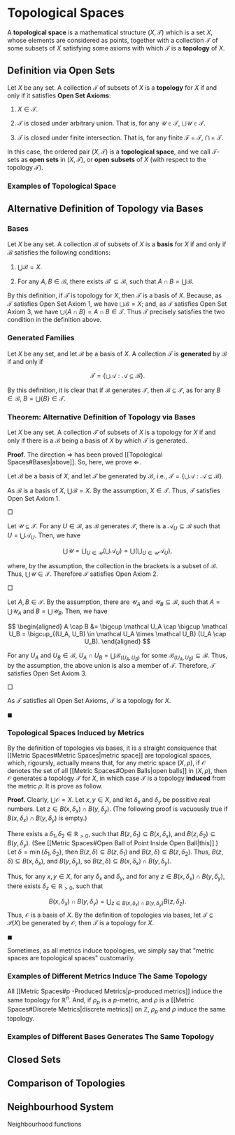 # Topological Spaces

A **topological space** is a mathematical structure $(X, \mathcal T)$ which is a set $X$, whose elements are considered as points, together with a collection $\mathcal T$ of some subsets of $X$ satisfying some axioms with which $\mathcal T$ is a **topology** of $X$.

## Definition via Open Sets

Let $X$ be any set. A collection $\mathcal T$ of subsets of $X$ is a **topology** for $X$ if and only if it satisfies **Open Set Axioms**:

1. $X \in \mathcal T$.

2. $\mathcal T$ is closed under arbitrary union. That is, for any $\mathcal U \in \mathcal T$, $\bigcup \mathcal U \in \mathcal T$.

3. $\mathcal T$ is closed under finite intersection. That is, for any finite $\mathcal F \in \mathcal T$, $\bigcap \in \mathcal T$.

In this case, the ordered pair $(X, \mathcal T)$ is a **topological space**, and we call $\mathcal T$-sets as **open sets** in $(X, \mathcal T)$, or **open subsets** of $X$ (with respect to the topology $\mathcal T$).

### Examples of Topological Space








## Alternative Definition of Topology via Bases

### Bases

Let $X$ be any set. A collection $\mathcal B$ of subsets of $X$ is a **basis** for $X$ if and only if $\mathcal B$ satisfies the following conditions:

1. $\bigcup \mathcal B = X$.

2. For any $A, B \in \mathcal B$, there exists $\mathcal B' \subseteq \mathcal B$, such that $A \cap B = \bigcup \mathcal B$.

By this definition, if $\mathcal T$ is topology for $X$, then $\mathcal T$ is a basis of $X$. Because, as $\mathcal T$ satisfies Open Set Axiom 1, we have $\bigcup \mathcal B = X$; and, as $\mathcal T$ satisfies Open Set Axiom 3, we have $\bigcup \{A \cap B\} = A \cap B \in \mathcal T$. Thus $\mathcal T$ precisely satisfies the two condition in the definition above.

### Generated Families

Let $X$ be any set, and let $\mathcal B$ be a basis of $X$. A collection $\mathcal T$ is **generated** by $\mathcal B$ if and only if

$$
\mathcal T = \left\{ \bigcup \mathcal A: \mathcal A \subseteq \mathcal B \right\}.
$$

By this definition, it is clear that if $\mathcal B$ generates $\mathcal T$, then $\mathcal B \subseteq \mathcal T$, as for any $B \in \mathcal B$, $B = \bigcup \{B\} \in \mathcal T$.

### Theorem: Alternative Definition of Topology via Bases

Let $X$ be any set. A collection $\mathcal T$ of subsets of $X$ is a topology for $X$ if and only if there is a $\mathcal B$ being a basis of $X$ by which $\mathcal T$ is generated.

**Proof**. The direction $\Rightarrow$ has been proved [[Topological Spaces#Bases|above]]. So, here, we prove $\Leftarrow$.

Let $\mathcal B$ be a basis of $X$, and let $\mathcal T$ be generated by $\mathcal B$, i.e., $\mathcal T = \left\{ \bigcup \mathcal A: \mathcal A \subseteq \mathcal B \right\}$.

As $\mathcal B$ is a basis of $X$, $\bigcup \mathcal B = X$. By the assumption, $X \in \mathcal T$. Thus, $\mathcal T$ satisfies Open Set Axiom 1.

$\Box$

Let $\mathcal U \subseteq \mathcal T$. For any $U \in \mathcal B$, as $\mathcal B$ generates $\mathcal T$, there is a $\mathcal A_U \subseteq \mathcal B$ such that $U = \bigcup \mathcal A_U$. Then, we have

$$
\bigcup \mathcal U = \bigcup_{U \in \mathcal U} \left( \bigcup \mathcal A_U \right) = \bigcup \left( \bigcup_{U \in \mathcal U} \mathcal A_U \right),
$$

where, by the assumption, the collection in the brackets is a subset of $\mathcal B$. Thus, $\bigcup \mathcal U \in \mathcal T$. Therefore $\mathcal T$ satisfies Open Axiom 2.

$\Box$

Let $A, B \in \mathcal T$. By the assumption, there are $\mathcal U_A$ and $\mathcal U_B \subseteq \mathcal B$, such that $A = \bigcup \mathcal U_A$ and $B = \bigcup \mathcal U_B$. Then, we have

$$
\begin{aligned}
A \cap B &= \bigcup \mathcal U_A \cap \bigcup \mathcal U_B
= \bigcup_{(U_A, U_B) \in \mathcal U_A \times \mathcal U_B} (U_A \cap U_B).
\end{aligned}
$$

For any $U_A$ and $U_B \in \mathcal B$, $U_A \cap U_B = \bigcup \mathcal B_{(U_A, U_B)}$ for some $\mathcal B_{(U_A, U_B)} \subseteq \mathcal B$. Thus, by the assumption, the above union is also a member of $\mathcal T$. Therefore, $\mathcal T$ satisfies Open Set Axiom 3.

$\Box$

As $\mathcal T$ satisfies all Open Set Axioms, $\mathcal T$ is a topology for $X$.

$\blacksquare$

### Topological Spaces Induced by Metrics

By the definition of topologies via bases, it is a straight consiquence that [[Metric Spaces#Metric Spaces|metric space]] are topological spaces, which, rigoursly, actually means that, for any metric space $(X, \rho)$, if $\mathcal O$ denotes the set of all [[Metric Spaces#Open Balls|open balls]] in $(X, \rho)$, then $\mathcal O$ generates a topology $\mathcal T$ for $X$, in which case $\mathcal T$ is a topology **induced** from the metric $\rho$. It is prove as follow.

**Proof.** Clearly, $\bigcup \mathcal O = X$. Let $x,y \in X$, and let $\delta_x$ and $\delta_y$ be possitive real numbers. Let $z \in B(x, \delta_x) \cap B(y, \delta_y)$. (The following proof is vacuously true if $B(x, \delta_x) \cap B(y, \delta_y)$ is empty.)

There exists a $\delta_1, \delta_2 \in \mathbb R_{>0}$, such that $B(z, \delta_1) \subseteq B(x, \delta_x)$, and $B(z, \delta_2) \subseteq B(y, \delta_y)$. (See [[Metric Spaces#Open Ball of Point Inside Open Ball|this]].) Let $\delta = \min\{\delta_1, \delta_2\}$, then $B(z, \delta) \subseteq B(z, \delta_1)$ and $B(z, \delta) \subseteq B(z, \delta_2)$. Thus, $B(z, \delta) \subseteq B(x, \delta_x)$, and $B(y, \delta_y)$, so $B(z, \delta) \subseteq B(x, \delta_x) \cap B(y, \delta_y)$.

Thus, for any $x,y \in X$, for any $\delta_x$ and $\delta_y$, and for any $z \in B(x, \delta_x) \cap B(y, \delta_y)$, there exists $\delta_z \in \mathbb R_{> 0}$, such that

$$
B(x, \delta_x) \cap B(y, \delta_y) = \bigcup_{z \in B(x, \delta_x) \cap B(y, \delta_y)} B(z, \delta_z).
$$
Thus, $\mathcal O$ is a basis of $X$. By  the definition of topologies via bases, let $\mathcal T \subseteq \mathcal P(X)$ be generated by $\mathcal O$, then $\mathcal T$ is a topology for $X$.

$\blacksquare$

Sometimes, as all metrics induce topologies, we simply say that "metric spaces are topological spaces" customarily.

### Examples of Different Metrics Induce The Same Topology

All [[Metric Spaces#p -Produced Metrics|$p$-produced metrics]] induce the same topology for $\mathbb R^n$. And, if $\rho_p$ is a $p$-metric, and $\rho$ is a [[Metric Spaces#Discrete Metrics|discrete metrics]] on $\mathbb Z$, $\rho_p$ and $\rho$ induce the same topology.


### Examples of Different Bases Generates The Same Topology

## Closed Sets

## Comparison of Topologies

## Neighbourhood System

Neighbourhood functions


